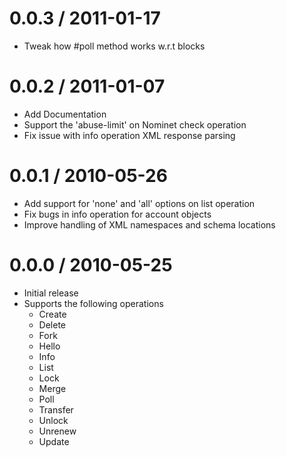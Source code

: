 0.0.3 / 2011-01-17 
==================

  * Tweak how #poll method works w.r.t blocks

0.0.2 / 2011-01-07
==================

  * Add Documentation
  * Support the 'abuse-limit' on Nominet check operation
  * Fix issue with info operation XML response parsing

0.0.1 / 2010-05-26
==================

  * Add support for 'none' and 'all' options on list operation
  * Fix bugs in info operation for account objects
  * Improve handling of XML namespaces and schema locations

0.0.0 / 2010-05-25
==================

  * Initial release
  * Supports the following operations
    * Create
    * Delete
    * Fork
    * Hello
    * Info
    * List
    * Lock
    * Merge
    * Poll
    * Transfer
    * Unlock
    * Unrenew
    * Update
